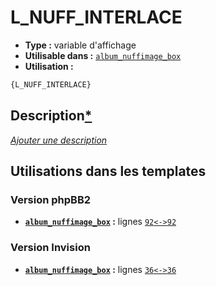 # L_NUFF_INTERLACE
* __Type :__ variable d'affichage
* __Utilisable dans :__ [`album_nuffimage_box`](../tpl/album_nuffimage_box.md#readme)
* __Utilisation :__

```html
{L_NUFF_INTERLACE}
```

## Description[*](https://fa-tvars.appspot.com/var/L_NUFF_INTERLACE)
[*Ajouter une description*](https://fa-tvars.appspot.com/var/L_NUFF_INTERLACE)

## Utilisations dans les templates

### Version phpBB2
* __[`album_nuffimage_box`](../tpl/album_nuffimage_box.md#readme) :__ lignes [`92`](../src/subsilver/album_nuffimage_box.tpl#L92)[`<->`](../src/subsilver/album_nuffimage_box.tpl#L92-L92)[`92`](../src/subsilver/album_nuffimage_box.tpl#L92)

### Version Invision
* __[`album_nuffimage_box`](../tpl/album_nuffimage_box.md#readme) :__ lignes [`36`](../src/invision/album_nuffimage_box.tpl#L36)[`<->`](../src/invision/album_nuffimage_box.tpl#L36-L36)[`36`](../src/invision/album_nuffimage_box.tpl#L36)


